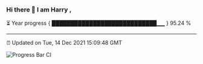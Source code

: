 ### Hi there 👋 I am Harry , 

⏳ Year progress { ████████████████████████████▁▁ } 95.24 %

---

⏰ Updated on Tue, 14 Dec 2021 15:09:48 GMT

![Progress Bar CI](https://github.com/duykhang68/duykhang68/workflows/Progress%20Bar%20CI/badge.svg)
